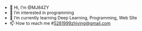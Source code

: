 - 👋 Hi, I’m @MJ84ZY
- 👀 I’m interested in programming
- 🌱 I’m currently learning Deep Learning, Programming, Web SIte
- 📫 How to reach me #5281999zhiying@gmail.com

